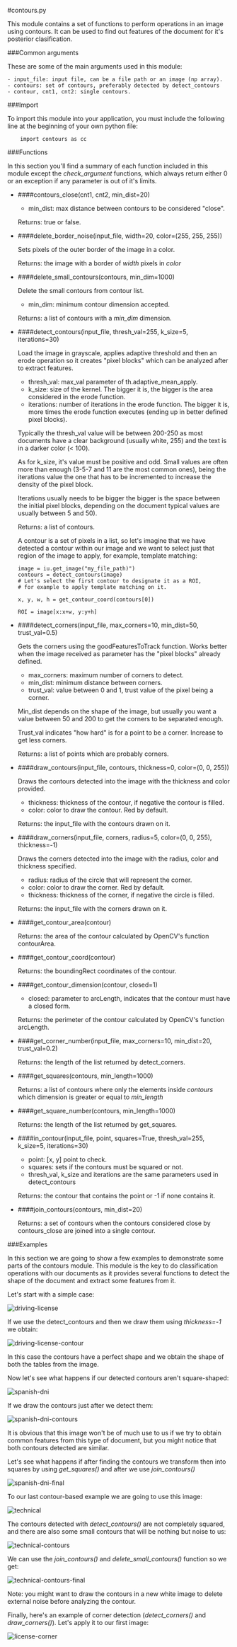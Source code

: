#contours.py

This module contains a set of functions to perform operations in an image using contours.
It can be used to find out features of the document for it's posterior clasification.


###Common arguments

These are some of the main arguments used in this module:

    - input_file: input file, can be a file path or an image (np array).
    - contours: set of contours, preferably detected by detect_contours
    - contour, cnt1, cnt2: single contours.


###Import

To import this module into your application, you must include the following
line at the beginning of your own python file:

        import contours as cc


###Functions

In this section you'll find a summary of each function included in this module
except the *check_argument* functions, which always return either 0 or an
exception if any parameter is out of it's limits.


- ####contours_close(cnt1, cnt2, min_dist=20)

    - min_dist: max distance between contours to be considered "close".

    Returns: true or false.


- ####delete_border_noise(input_file, width=20, color=(255, 255, 255))

    Sets pixels of the outer border of the image in a color.

    Returns: the image with a border of *width* pixels in *color*


- ####delete_small_contours(contours, min_dim=1000)

    Delete the small contours from contour list.

    - min_dim: minimum contour dimension accepted.

    Returns: a list of contours with a *min_dim* dimension.


- ####detect_contours(input_file, thresh_val=255, k_size=5, iterations=30)

    Load the image in grayscale, applies adaptive threshold and then an erode operation
    so it creates "pixel blocks" which can be analyzed after to extract features.

    - thresh_val: max_val parameter of th.adaptive_mean_apply.
    - k_size: size of the kernel. The bigger it is, the bigger is the area considered in the erode function.
    - iterations: number of iterations in the erode function. The bigger it is, more times the erode function executes (ending up in better defined pixel blocks).

    Typically the thresh_val value will be between 200-250 as most documents have a clear background (usually white, 255) and the text is in a darker color (< 100).

    As for k_size, it's value must be positive and odd. Small values are often more than enough (3-5-7 and 11 are the most common ones), being the iterations value the one that has to be incremented to increase the density of the pixel block.

    Iterations usually needs to be bigger the bigger is the space between the initial pixel blocks, depending on the document typical values are usually between 5 and 50).

    Returns: a list of contours.

    A contour is a set of pixels in a list, so let's imagine that we have detected a contour within our image and we want to select just that region of the image to apply, for example, template matching:

    ```
    image = iu.get_image("my_file_path)")
    contours = detect_contours(image)
    # Let's select the first contour to designate it as a ROI, 
    # for example to apply template matching on it.

    x, y, w, h = get_contour_coord(contours[0])

    ROI = image[x:x+w, y:y+h]
    ```


- ####detect_corners(input_file, max_corners=10, min_dist=50, trust_val=0.5)

    Gets the corners using the goodFeaturesToTrack function. Works better when the image
    received as parameter has the "pixel blocks" already defined.

    - max_corners: maximum number of corners to detect.
    - min_dist: minimum distance between corners.
    - trust_val: value between 0 and 1, trust value of the pixel being a corner.

    Min_dist depends on the shape of the image, but usually you want a value between 50 and 200 to get the corners to be separated enough.

    Trust_val indicates "how hard" is for a point to be a corner. Increase to get less corners.

    Returns: a list of points which are probably corners.


- ####draw_contours(input_file, contours, thickness=0, color=(0, 0, 255))

    Draws the contours detected into the image with the thickness and color provided.

    - thickness: thickness of the contour, if negative the contour is filled.
    - color: color to draw the contour. Red by default.

    Returns: the input_file with the contours drawn on it.


- ####draw_corners(input_file, corners, radius=5, color=(0, 0, 255), thickness=-1)

    Draws the corners detected into the image with the radius, color and thickness specified.

    - radius: radius of the circle that will represent the corner.
    - color: color to draw the corner. Red by default.
    - thickness: thickness of the corner, if negative the circle is filled.

    Returns: the input_file with the corners drawn on it.


- ####get_contour_area(contour)

    Returns: the area of the contour calculated by OpenCV's function contourArea.


- ####get_contour_coord(contour)

    Returns: the boundingRect coordinates of the contour.


- ####get_contour_dimension(contour, closed=1)

    - closed: parameter to arcLength, indicates that the contour must have a closed form.

    Returns: the perimeter of the contour calculated by OpenCV's function arcLength.


- ####get_corner_number(input_file, max_corners=10, min_dist=20, trust_val=0.2)

    Returns: the length of the list returned by detect_corners.


- ####get_squares(contours, min_length=1000)

    Returns: a list of contours where only the elements inside *contours* which dimension
    is greater or equal to *min_length*


- ####get_square_number(contours, min_length=1000)

    Returns: the length of the list returned by get_squares.


- ####in_contour(input_file, point, squares=True, thresh_val=255, k_size=5, iterations=30)

    - point: [x, y] point to check.
    - squares: sets if the contours must be squared or not.
    - thresh_val, k_size and iterations are the same parameters used in detect_contours

    Returns: the contour that contains the point or -1 if none contains it.


- ####join_contours(contours, min_dist=20)

    Returns: a set of contours when the contours considered close by contours_close are
    joined into a single contour.


###Examples

In this section we are going to show a few examples to demonstrate some parts of the contours module. This module is the key to do classification operations with our documents as it provides several functions to detect the shape of the document and extract some features from it.

Let's start with a simple case:

![driving-license](../../resources/license.png)

If we use the detect_contours and then we draw them using *thickness=-1* we obtain:

![driving-license-contour](../../resources/license-contour-output.png)

In this case the contours have a perfect shape and we obtain the shape of both the tables from the image.


Now let's see what happens if our detected contours aren't square-shaped:

![spanish-dni](../../resources/dni.png)

If we draw the contours just after we detect them:

![spanish-dni-contours](../../resources/dni-contour-output.png)

It is obvious that this image won't be of much use to us if we try to obtain common features from this type of document, but you might notice that both contours detected are similar.

Let's see what happens if after finding the contours we transform then into squares by using *get_squares()* and after we use *join_contours()*

![spanish-dni-final](../../resources/dni-contour-refined.png)


To our last contour-based example we are going to use this image:

![technical](../../resources/technical.png)

The contours detected with *detect_contours()* are not completely squared, and there are also some small contours that will be nothing but noise to us:

![technical-contours](../../resources/technical-contour-output.png)

We can use the *join_contours()* and *delete_small_contours()* function so we get:

![technical-contours-final](../../resources/technical-contour-refined.png)

Note: you might want to draw the contours in a new white image to delete external noise before analyzing the contour.


Finally, here's an example of corner detection (*detect_corners()* and *draw_corners()*). Let's apply it to our first image:

![license-corner](../../resources/license-corner-output.png)

